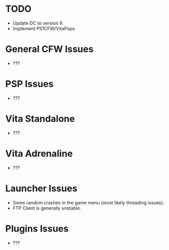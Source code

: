# TODO
- Update DC to version 9.
- Implement PS1CFW/VitaPops.

# General CFW Issues
- ???

# PSP Issues
- ???

# Vita Standalone
- ???

# Vita Adrenaline
- ???

# Launcher Issues
- Some random crashes in the game menu (most likely threading issues).
- FTP Client is generally unstable.

# Plugins Issues
- ???

